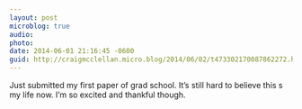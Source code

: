 ```yaml
---
layout: post
microblog: true
audio: 
photo: 
date: 2014-06-01 21:16:45 -0600
guid: http://craigmcclellan.micro.blog/2014/06/02/t473302170087862272.html
---
```

Just submitted my first paper of grad school. It’s still hard to believe this s my life now. I’m so excited and thankful though.
